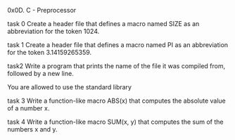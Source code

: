 0x0D. C - Preprocessor

task 0
Create a header file that defines a macro named SIZE as an abbreviation for the token 1024.

task 1
Create a header file that defines a macro named PI as an abbreviation for the token 3.14159265359.

task2
Write a program that prints the name of the file it was compiled from, followed by a new line.

You are allowed to use the standard library

task 3
Write a function-like macro ABS(x) that computes the absolute value of a number x.

task 4
Write a function-like macro SUM(x, y) that computes the sum of the numbers x and y.
